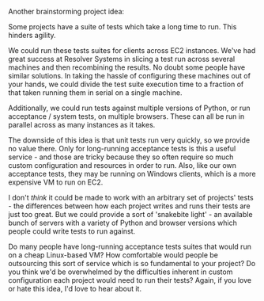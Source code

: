 <!--
.. title: We'll parallelise your long-running test suite on EC2
.. slug: well-parallelise-your-long-running-test-suite-on-ec2
.. date: 2011-04-01 19:04:09-05:00
.. tags: Python
.. category: Python
.. link: 
.. description: 
.. type: text
-->


Another brainstorming project idea:

Some projects have a suite of tests which take a long time to run. This
hinders agility.

We could run these tests suites for clients across EC2 instances. We've
had great success at Resolver Systems in slicing a test run across
several machines and then recombining the results. No doubt some people
have similar solutions. In taking the hassle of configuring these
machines out of your hands, we could divide the test suite execution
time to a fraction of that taken running them in serial on a single
machine.

Additionally, we could run tests against multiple versions of Python, or
run acceptance / system tests, on multiple browsers. These can all be
run in parallel across as many instances as it takes.

The downside of this idea is that unit tests run very quickly, so we
provide no value there. Only for long-running acceptance tests is this a
useful service - and those are tricky because they so often require so
much custom configuration and resources in order to run. Also, like our
own acceptance tests, they may be running on Windows clients, which is a
more expensive VM to run on EC2.

I don't *think* it could be made to work with an arbitrary set of
projects' tests - the differences between how each project writes and
runs their tests are just too great. But we could provide a sort of
'snakebite light' - an available bunch of servers with a variety of
Python and browser versions which people could write tests to run
against.

Do many people have long-running acceptance tests suites that would run
on a cheap Linux-based VM? How comfortable would people be outsourcing
this sort of service which is so fundamental to your project? Do you
think we'd be overwhelmed by the difficulties inherent in custom
configuration each project would need to run their tests? Again, if you
love or hate this idea, I'd love to hear about it.